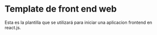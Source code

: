 # Template de front end web

Esta es la plantilla que se utilizará para iniciar una aplicacion frontend en react.js.
